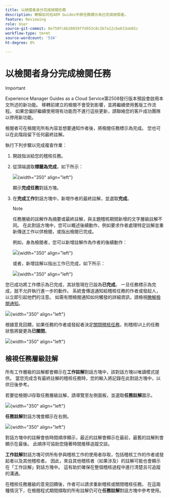 ```yaml
---
title: 以檢閱者身分完成檢閱任務
description: 瞭解如何在AEM Guides中將任務標示為已完成檢閱者。
feature: Reviewing
role: User
source-git-commit: 8e750fc6b20859ffd953c8c2b7a12cbe633ab02c
workflow-type: tm+mt
source-wordcount: '534'
ht-degree: 0%

---
```


# 以檢閱者身分完成檢閱任務

>[!IMPORTANT]
>
> Experience Manager Guides as a Cloud Service第2508發行版本預設會啟用本文所述的新功能。 移轉前建立的檢閱不會受到影響，並將繼續使用舊版工作流程。 如果您偏好繼續使用現有功能而不進行這些更新，請聯絡您的客戶成功團隊以停用新功能。

檢閱者可在檢閱完所有內容並想要通知作者後，將檢閱任務標示為完成。 您也可以在此階段留下任何最終註解。

執行下列步驟以完成複查作業：

1. 開啟指派給您的稽核任務。
2. 從頂端選取&#x200B;**標籤為完成**，如下所示：

   ![](images/review-task-mark-as-done.png){width="350" align="left"}

   顯示&#x200B;**完成任務**&#x200B;對話方塊。
3. 在&#x200B;**完成工作**&#x200B;對話方塊中，新增作者的最終註解，並選取&#x200B;**完成**。

   >[!NOTE]
   >
   > 任務層級的註解作為摘要或最終註解，與主題稽核期間新增的文字層級註解不同。 在此對話方塊中，您可以概述後續動作，例如要求作者處理特定註解並重新傳送工作以供檢閱，或指出檢閱已完成。

   例如，身為檢閱者，您可以新增註解作為作者的後續動作：

   ![](images/complete-task-dialog-followup.png){width="350" align="left"}

   或者，新增註解以指出工作已完成，如下所示：

   ![](images/complete-task-dialog.png){width="350" align="left"}


您已成功將工作標示為已完成，其狀態現在已設為&#x200B;**已完成**。 一旦任務標示為完成，就不允許執行進一步的動作。 系統會傳送通知給稽核任務的作者或發起人，以立即引起他們的注意。 如需有關檢閱通知如何觸發的詳細資訊，請檢視[瞭解檢閱通知](./review-understanding-review-notifications.md)。

![](images/task-completed-status.png){width="350" align="left"}

根據意見回饋，如果任務的作者或發起者決定[關閉稽核任務](./review-close-review-task.md)，則稽核UI上的任務狀態將變更為&#x200B;**已關閉**。

![](images/review-status-closed-review-ui.png){width="350" align="left"}

## 檢視任務層級註解

所有工作層級的註解都會顯示在&#x200B;**工作註解**&#x200B;對話方塊中，該對話方塊以唯讀模式提供。 當您完成含有最終註解的稽核任務時，您的輸入將記錄在此對話方塊中，以供日後參考。

若要從檢閱UI存取任務層級註解，請導覽至左側面板，並選取&#x200B;**任務註解**&#x200B;圖示。

![](images/task-comments-icon.png){width="350" align="left"}

**任務註解**&#x200B;對話方塊會顯示在右側。

![](images/task-comments-reviewer.png){width="350" align="left"}

對話方塊中的註解會依時間順序顯示，最近的註解會顯示在最前，最舊的註解則會顯示在最後。 此順序可協助您隨著時間推移追蹤交談。

**工作註解**&#x200B;對話方塊可供所有參與稽核工作的使用者存取，包括稽核工作的作者或發起者以及其他稽核者。 因此，來自其他稽核者（如果涉及）的註解可能也會顯示在「工作註解」對話方塊中。 這有助於確保在整個稽核過程中進行清楚且可追蹤的溝通。

在稽核任務層級的意見回饋後，作者可以請求重新稽核或關閉稽核任務。 在這兩種情況下，在檢閱程式期間擷取的所有註解仍可在&#x200B;**任務註解**&#x200B;對話方塊中參考使用。

